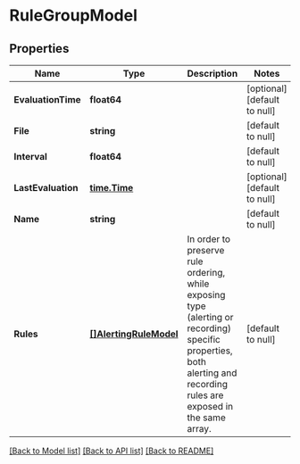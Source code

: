 # RuleGroupModel

## Properties
Name | Type | Description | Notes
------------ | ------------- | ------------- | -------------
**EvaluationTime** | **float64** |  | [optional] [default to null]
**File** | **string** |  | [default to null]
**Interval** | **float64** |  | [default to null]
**LastEvaluation** | [**time.Time**](time.Time.md) |  | [optional] [default to null]
**Name** | **string** |  | [default to null]
**Rules** | [**[]AlertingRuleModel**](AlertingRule.md) | In order to preserve rule ordering, while exposing type (alerting or recording) specific properties, both alerting and recording rules are exposed in the same array. | [default to null]

[[Back to Model list]](../README.md#documentation-for-models) [[Back to API list]](../README.md#documentation-for-api-endpoints) [[Back to README]](../README.md)



